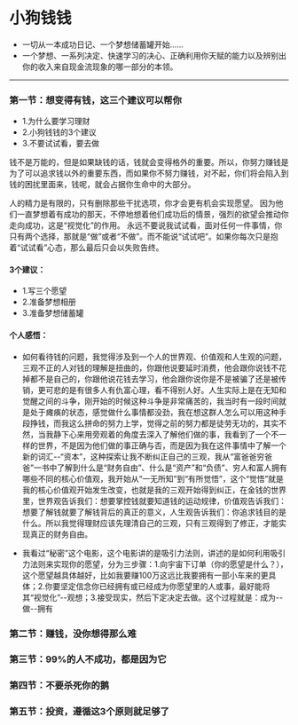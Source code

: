 # 小狗钱钱

* 一切从一本成功日记、一个梦想储蓄罐开始......
* 一个梦想、一系列决定、快速学习的决心、正确利用你天赋的能力以及辨别出你的收入来自现金流现象的哪一部分的本领。

-----

### 第一节：想变得有钱，这三个建议可以帮你
* 1.为什么要学习理财
* 2.小狗钱钱的3个建议
* 3.不要试试看，要去做

钱不是万能的，但是如果缺钱的话，钱就会变得格外的重要。所以，你努力赚钱是为了可以追求钱以外的重要东西，而如果你不努力赚钱，对不起，你们将会陷入到钱的困扰里面来，钱呢，就会占据你生命中的大部分。

人的精力是有限的，只有删除那些干扰选项，你才会更有机会实现愿望。
因为他们一直梦想着有成功的那天，不停地想着他们成功后的情景，强烈的欲望会推动你走向成功，这是“视觉化”的作用。
永远不要说我试试看，面对任何一件事情，你只有两个选择，那就是“做”或者“不做”。而不能说“试试吧”。如果你每次只是抱着“试试看”心态，那么最后只会以失败告终。

#### 3个建议：
* 1.写三个愿望
* 2.准备梦想相册
* 3.准备梦想储蓄罐

#### 个人感悟：
* 如何看待钱的问题，我觉得涉及到一个人的世界观、价值观和人生观的问题，三观不正的人对钱的理解是扭曲的，你跟他说要延时消费，他会跟你说钱不花掉都不是自己的，你跟他说花钱去学习，他会跟你说你是不是被骗了还是被传销，更可悲的是有很多人有仇富心理，看不得别人好。人生实际上是在无知和觉醒之间的斗争，刚开始的时候这种斗争是非常痛苦的，我当时有一段时间就是处于瘫痪的状态，感觉做什么事情都没劲，我在想这群人怎么可以用这种手段挣钱，而我这么拼命的努力上学，觉得之前的努力都是徒劳无功的，其实不然，当我静下心来用旁观着的角度去深入了解他们做的事，我看到了一个不一样的世界，不是因为他们做的事正确与否，而是因为我在这件事情中了解一个新的词汇--“资本”，这种探索让我不断纠正自己的三观，我从“富爸爸穷爸爸”一书中了解到什么是“财务自由”、什么是“资产”和“负债”、穷人和富人拥有哪些不同的核心价值观，我开始从“一无所知”到“有所觉悟”，这个“觉悟”就是我的核心价值观开始发生改变，也就是我的三观开始得到纠正，在金钱的世界里，世界观告诉我们：想要掌控钱就要知道钱的运动规律，价值观告诉我们：想要了解钱就要了解钱背后的真正的意义，人生观告诉我们：你追求钱目的是什么。所以我觉得理财应该先理清自己的三观，只有三观得到了修正，才能实现真正的财务自由。

* 我看过“秘密”这个电影，这个电影讲的是吸引力法则，讲述的是如何利用吸引力法则来实现你的愿望，分为三步骤：1.向宇宙下订单（你的愿望是什么？），这个愿望越具体越好，比如我要赚100万这远比我要拥有一部小车来的更具体；2.你要坚定信念你已经拥有或已经成为你愿望里的人或事，最好能将其“视觉化”--观想；3.接受现实，然后下定决定去做。这个过程就是：成为--做--拥有 

### 第二节：赚钱，没你想得那么难



### 第三节：99%的人不成功，都是因为它



### 第四节：不要杀死你的鹅



### 第五节：投资，遵循这3个原则就足够了


